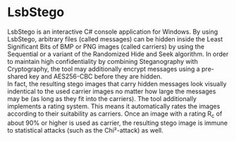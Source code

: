 # LsbStego
LsbStego is an interactive C# console application for Windows. By using LsbStego, arbitrary files (called messages) can be hidden inside the Least Significant Bits of BMP or PNG images (called carriers) by using the Sequential or a variant of the Randomized Hide and Seek algorithm. In order to maintain high confidentiality by combining Steganography with Cryptography, the tool may additionally encrypt messages using a pre-shared key and AES256-CBC before they are hidden.<br />
In fact, the resulting stego images that carry hidden messages look visually indentical to the used carrier images no matter how large the messages may be (as long as they fit into the carriers). The tool additionally implements a rating system. This means it automatically rates the images according to their suitability as carriers. Once an image with a rating R<sub>c</sub> of about 90% or higher is used as carrier, the resulting stego image is immune to statistical attacks (such as the Chi²-attack) as well.
